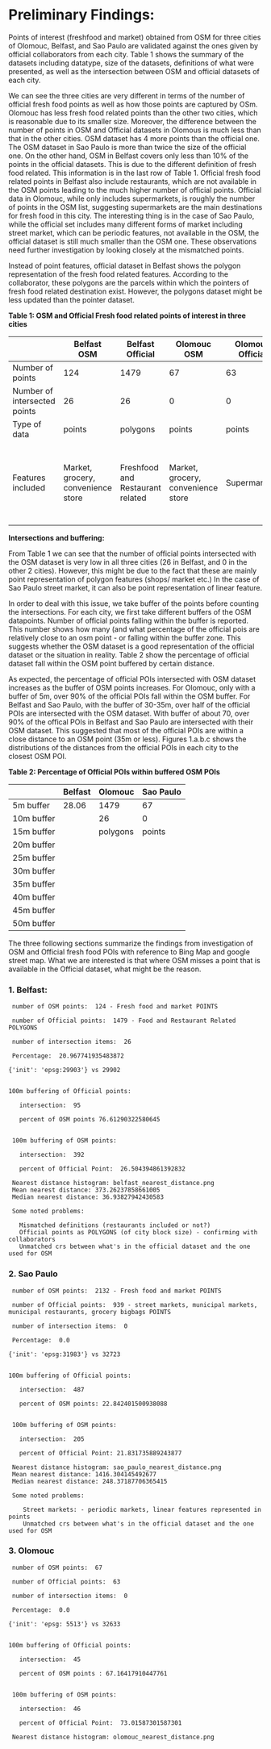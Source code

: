 # Preliminary Findings:

Points of interest (freshfood and market) obtained from OSM for three cities of Olomouc, Belfast, and Sao Paulo are validated against the ones given by official collaborators from each city. 
Table 1 shows the summary of the datasets including datatype, size of the datasets, definitions of what were presented, as well as the intersection between OSM and official datasets of each city. 

We can see the three cities are very different in terms of the number of official fresh food points as well as how those points are captured by OSm. Olomouc has less fresh food related points than the other two cities, which is reasonable due to its smaller size. Moreover, the difference between the number of points in OSM and Official datasets in Olomous is much less than that in the other cities. OSM dataset has 4 more points than the official one. The OSM dataset in Sao Paulo is more than twice the size of the official one. On the other hand, OSM in Belfast covers only less than 10% of the points in the official datasets. This is due to the different definition of fresh food related. This information is in the last row of Table 1. Official fresh food related points in Belfast also include restaurants, which are not available in the OSM points leading to the much higher number of official points. Official data in Olomouc, while only includes supermarkets, is roughly the number of points in the OSM list, suggesting supermarkets are the main destinations for fresh food in this city. The interesting thing is in the case of Sao Paulo, while the official set includes many different forms of market including street market, which can be periodic features, not available in the OSM, the official dataset is still much smaller than the OSM one. These observations need further investigation by looking closely at the mismatched points. 

Instead of point features, official dataset in Belfast shows the polygon representation of the fresh food related features. According to the collaborator, these polygons are the parcels within which the pointers of fresh food related destination exist. However, the polygons dataset might be less updated than the pointer dataset. 


**Table 1: OSM and Official Fresh food related points of interest in three cities**


|  | Belfast OSM| Belfast Official | Olomouc OSM | Olomouc Official | Sao Paulo OSM | Sao Paulo Official |
| --- | --- | --- | --- | --- | --- | --- |
| Number of points | 124 | 1479| 67 | 63 | 2132| 939 |
| Number of intersected points | 26 | 26 | 0 | 0 | 0 | 0 |
| Type of data | points  |polygons | points | points | points | points |
| Features included | Market, grocery, convenience store |Freshfood and Restaurant related|Market, grocery, convenience store | Supermarkets|Market, grocery, convenience store | street markets, municipal markets, municipal restaurants, grocery bigbags |

**Intersections and buffering:**

From Table 1 we can see that the number of official points intersected with the OSM dataset is very low in all three cities (26 in Belfast, and 0 in the other 2 cities). However, this might be due to the fact that these are mainly point representation of polygon features (shops/ market etc.) In the case of Sao Paulo street market, it can also be point representation of linear feature. 

In order to deal with this issue, we take buffer of the points before counting the intersections. For each city, we first take different buffers of the OSM datapoints. Number of official points falling within the buffer is reported. This number shows how many (and what percentage of the official pois are relatively close to an osm point - or falling within the buffer zone. This suggests whether the OSM dataset is a good representation of the official dataset or the situation in reality. Table 2 show the percentage of official dataset fall within the OSM point buffered by certain distance. 

As expected, the percentage of official POIs intersected with OSM dataset increases as the buffer of OSM points increases. For Olomouc, only with a buffer of 5m, over 90% of the official POIs fall within the OSM buffer. For Belfast and Sao Paulo, with the buffer of 30-35m, over half of the official POIs are intersected with the OSM dataset. With buffer of about 70, over 90% of the offical POIs in Belfast and Sao Paulo are intersected with their OSM dataset. This suggested that most of the official POIs are within a close distance to an OSM point (35m or less). Figures 1.a.b.c shows the distributions of the distances from the official POIs in each city to the closest OSM POI. 

**Table 2: Percentage of Official POIs within buffered OSM POIs**


|  | Belfast| Olomouc| Sao Paulo |
| --- | --- | --- | --- |
| 5m buffer |28.06| 1479| 67 |
| 10m buffer |  | 26 | 0 |
| 15m buffer |  |polygons | points | 
|20m buffer ||| | 
|25m buffer ||| | 
|30m buffer ||| | 
|35m buffer ||| | 
|40m buffer ||| | 
|45m buffer ||| | 
|50m buffer ||| | 

The three following sections summarize the findings from investigation of OSM and Official fresh food POIs with reference to Bing Map and google street map. What we are interested is that where OSM misses a point that is available in the Official dataset, what might be the reason. 

### 1. Belfast:
     
     number of OSM points:  124 - Fresh food and market POINTS
     
     number of Official points:  1479 - Food and Restaurant Related POLYGONS
     
     number of intersection items:  26
     
     Percentage:  20.967741935483872
    
    {'init': 'epsg:29903'} vs 29902 

    
    100m buffering of Official points:
       
       intersection:  95
       
       percent of OSM points 76.61290322580645

     
     100m buffering of OSM points:
       
       intersection:  392
       
       percent of Official Point:  26.504394861392832

     Nearest distance histogram: belfast_nearest_distance.png
     Mean nearest distance: 373.26237858661005
     Median nearest distance: 36.93827942430583
     
     Some noted problems: 
       
       Mismatched definitions (restaurants included or not?)
       Official points as POLYGONS (of city block size) - confirming with collaborators
       Unmatched crs between what's in the official dataset and the one used for OSM

### 2. Sao Paulo

     number of OSM points:  2132 - Fresh food and market POINTS
     
     number of Official points:  939 - street markets, municipal markets, municipal restaurants, grocery bigbags POINTS
     
     number of intersection items:  0
     
     Percentage:  0.0
    
    {'init': 'epsg:31983'} vs 32723

    
    100m buffering of Official points:
       
       intersection:  487
       
       percent of OSM points: 22.842401500938088 

     
     100m buffering of OSM points:
       
       intersection:  205
       
       percent of Official Point: 21.831735889243877

     Nearest distance histogram: sao_paulo_nearest_distance.png
     Mean nearest distance: 1416.304145492677
     Median nearest distance: 248.37187706365415
     
     Some noted problems:
         
        Street markets: - periodic markets, linear features represented in points
        Unmatched crs between what's in the official dataset and the one used for OSM
        

### 3. Olomouc

     number of OSM points:  67
     
     number of Official points:  63
     
     number of intersection items:  0
     
     Percentage:  0.0
    
    {'init': 'epsg: 5513'} vs 32633

    
    100m buffering of Official points:
       
       intersection:  45
       
       percent of OSM points : 67.16417910447761

     
     100m buffering of OSM points:
       
       intersection:  46
       
       percent of Official Point:  73.01587301587301

     Nearest distance histogram: olomouc_nearest_distance.png

